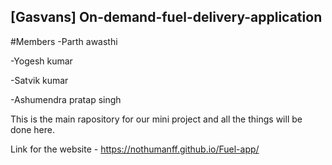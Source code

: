 ## [Gasvans] On-demand-fuel-delivery-application 
#Members
-Parth awasthi

-Yogesh kumar

-Satvik kumar

-Ashumendra pratap singh

This is the main rapository for our mini project and all the things will be done here.

Link for the website - https://nothumanff.github.io/Fuel-app/
